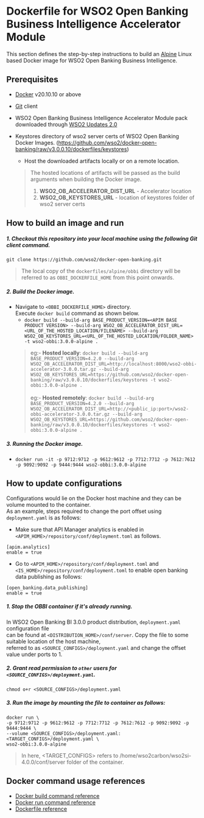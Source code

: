 # Dockerfile for WSO2 Open Banking Business Intelligence Accelerator Module
This section defines the step-by-step instructions to build an [Alpine](https://hub.docker.com/_/alpine/) Linux based Docker image for WSO2 Open Banking Business Intelligence.

## Prerequisites

* [Docker](https://www.docker.com/get-docker) v20.10.10 or above
* [Git](https://git-scm.com/book/en/v2/Getting-Started-Installing-Git) client
* WSO2 Open Banking Business Intelligence Accelerator Module pack downloaded through [WSO2 Updates 2.0](https://ob.docs.wso2.com/en/latest/install-and-setup/setting-up-servers/)
* Keystores directory of wso2 server certs of WSO2 Open Banking Docker Images. (https://github.com/wso2/docker-open-banking/raw/v3.0.0.10/dockerfiles/keystores)

  + Host the downloaded artifacts locally or on a remote location.
  > The hosted locations of artifacts will be passed as the build arguments when building the Docker image.<br>
  > 1. **WSO2_OB_ACCELERATOR_DIST_URL** - Accelerator location
  > 2. **WSO2_OB_KEYSTORES_URL** - location of keystores folder of wso2 server certs


## How to build an image and run

##### 1. Checkout this repository into your local machine using the following Git client command.

```
git clone https://github.com/wso2/docker-open-banking.git
```

> The local copy of the `dockerfiles/alpine/obbi` directory will be referred to as `OBBI_DOCKERFILE_HOME` from this point onwards.

##### 2. Build the Docker image.

- Navigate to `<OBBI_DOCKERFILE_HOME>` directory. <br>
  Execute `docker build` command as shown below.
  + `docker build --build-arg BASE_PRODUCT_VERSION=<APIM BASE PRODUCT VERSION> --build-arg WSO2_OB_ACCELERATOR_DIST_URL=<URL_OF_THE_HOSTED_LOCATION/FILENAME> --build-arg WSO2_OB_KEYSTORES_URL=<URL_OF_THE_HOSTED_LOCATION/FOLDER_NAME> -t wso2-obbi:3.0.0-alpine .` <br>
  > eg:- **Hosted locally**: `docker build --build-arg BASE_PRODUCT_VERSION=4.2.0 --build-arg WSO2_OB_ACCELERATOR_DIST_URL=http://localhost:8000/wso2-obbi-accelerator-3.0.0.tar.gz --build-arg WSO2_OB_KEYSTORES_URL=https://github.com/wso2/docker-open-banking/raw/v3.0.0.10/dockerfiles/keystores -t wso2-obbi:3.0.0-alpine .` <br><br>
  > eg:- **Hosted remotely**: `docker build --build-arg BASE_PRODUCT_VERSION=4.2.0 --build-arg WSO2_OB_ACCELERATOR_DIST_URL=http://<public_ip:port>/wso2-obbi-accelerator-3.0.0.tar.gz --build-arg WSO2_OB_KEYSTORES_URL=https://github.com/wso2/docker-open-banking/raw/v3.0.0.10/dockerfiles/keystores -t wso2-obbi:3.0.0-alpine .`

##### 3. Running the Docker image.

- `docker run -it -p 9712:9712 -p 9612:9612 -p 7712:7712 -p 7612:7612 -p 9092:9092 -p 9444:9444 wso2-obbi:3.0.0-alpine`
       
## How to update configurations

Configurations would lie on the Docker host machine and they can be volume mounted to the container. <br>
As an example, steps required to change the port offset using `deployment.yaml` is as follows:

- Make sure that API Manager analytics is enabled in `<APIM_HOME>/repository/conf/deployment.toml` as follows.
```
[apim.analytics]
enable = true
```

- Go to `<APIM_HOME>/repository/conf/deployment.toml` and `<IS_HOME>/repository/conf/deployment.toml` to enable open banking data publishing as follows:

```
[open_banking.data_publishing]
enable = true
```

##### 1. Stop the OBBI container if it's already running.

In WSO2 Open Banking BI 3.0.0 product distribution, `deployment.yaml` configuration file <br>
can be found at `<DISTRIBUTION_HOME>/conf/server`. Copy the file to some suitable location of the host machine, <br>
referred to as `<SOURCE_CONFIGS>/deployment.yaml` and change the offset value under ports to 1.

##### 2. Grant read permission to `other` users for `<SOURCE_CONFIGS>/deployment.yaml`.

```
chmod o+r <SOURCE_CONFIGS>/deployment.yaml
```

##### 3. Run the image by mounting the file to container as follows:

```
docker run \
-p 9712:9712 -p 9612:9612 -p 7712:7712 -p 7612:7612 -p 9092:9092 -p 9444:9444 \
--volume <SOURCE_CONFIGS>/deployment.yaml:<TARGET_CONFIGS>/deployment.yaml \
wso2-obbi:3.0.0-alpine
```

> In here, <TARGET_CONFIGS> refers to /home/wso2carbon/wso2si-4.0.0/conf/server folder of the container.

## Docker command usage references

* [Docker build command reference](https://docs.docker.com/engine/reference/commandline/build/)
* [Docker run command reference](https://docs.docker.com/engine/reference/run/)
* [Dockerfile reference](https://docs.docker.com/engine/reference/builder/)
